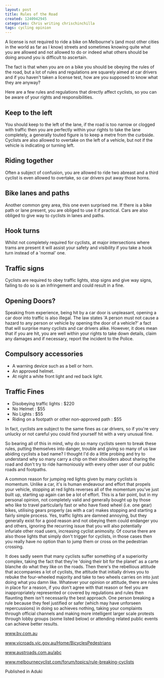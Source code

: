 ```yaml
---
layout: post
title: Rules of the Road
created: 1240942945
categories: Chris writing chrischinchilla
tags: cycling opinion
---
```


A license is not required to ride a bike on Melbourne's (and most other cities in the world as far as I know) streets and sometimes knowing quite what you are allowed and not allowed to do or indeed what others should be doing around you is difficult to ascertain.

The fact is that when you are on a bike you should be obeying the rules of the road, but a lot of rules and regulations are squarely aimed at car drivers and if you haven't taken a license test, how are you supposed to know what they are anyway?

Here are a few rules and regulations that directly affect cyclists, so you can be aware of your rights and responsibilities.

## Keep to the left
You should keep to the left of the lane, if the road is too narrow or clogged with traffic then you are perfectly within your rights to take the lane completely, a generally touted figure is to keep a metre from the curbside. Cyclists are also allowed to overtake on the left of a vehicle, but not if the vehicle is indicating or turning left.

## Riding together
Often a subject of confusion, you are allowed to ride two abreast and a third cyclist is even allowed to overtake, so car drivers put away those horns.

## Bike lanes and paths
Another common grey area, this one even surprised me. If there is a bike path or lane present, you are obliged to use it if practical. Cars are also obliged to give way to cyclists in lanes and paths.

## Hook turns
Whilst not completely required for cyclists, at major intersections where trams are present it will assist your safety and visibility if you take a hook turn instead of a 'normal' one.

## Traffic signs
Cyclists are required to obey traffic lights, stop signs and give way signs, failing to do so is an infringement and could result in a fine.

## Opening Doors?
Speaking from experience, being hit by a car door is unpleasant, opening a car door into traffic is also illegal. The law states 'A person must not cause a hazard to any person or vehicle by opening the door of a vehicle?' a fact that will surprise many cyclists and car drivers alike. However, it does mean that if you are hit, you are well within your rights to take down details, claim any damages and if necessary, report the incident to the Police.

## Compulsory accessories

- A warning device such as a bell or horn.
- An approved helmet.
- At night a white front light and red back light.

## Traffic Fines

- Disobeying traffic lights : $220
- No Helmet : $55
- No Lights : $55
- Riding on a footpath or other non-approved path : $55

In fact, cyclists are subject to the same fines as car drivers, so if you're very unlucky or not careful you could find yourself hit with a very unusual fine.

So bearing all of this in mind, why do so many cyclists seem to break these rules, putting themselves into danger, trouble and giving so many of us law abiding cyclists a bad name? I thought I'd do a little probing and try to understand why so many carry a chip on their shoulders about sharing the road and don't try to ride harmoniously with every other user of our public roads and footpaths.

A common reason for jumping red lights given by many cyclists is momentum. Unlike a car, it's is human endeavour and effort that propels your vehicle, stopping at red lights reverses all of the momentum you've just built up, starting up again can be a lot of effort. This is a fair point, but in my personal opinion, not completely valid and generally bought up by those who like to travel particularly fast or who have fixed wheel (i.e. one gear) bikes, utilising gears properly (as with a car) makes stopping and starting a fairly simple process. Yes, traffic lights are damned annoying, but they generally exist for a good reason and not obeying them could endanger you and others, ignoring the recurring issue that you will also potentially infuriate other road users, increasing cyclist animosity. Of course there are also those lights that simply don't trigger for cyclists, in those cases then you really have no option than to jump them or cross on the pedestrian crossing.

It does sadly seem that many cyclists suffer something of a superiority complex, taking the fact that they're 'doing their bit for the planet' as a carte blanche do what they like on the roads. Then there's the rebellious attitude that accompanies a lot of cyclists, the attitude that initially drives you to rebuke the four-wheeled majority and take to two wheels carries on into just doing what you damn like. Whatever your opinion or attitude, there are rules in place for a reason, if you don't agree with that reason or feel you are inappropriately represented or covered by regulations and rules then flaunting them isn't necessarily the best approach. One person breaking a rule because they feel justified or safer (which may have unforseen repercussions) in doing so achieves nothing, taking your complaints through official channels and making more intelligent larger scale protests through lobby groups (some listed below) or attending related public events can achieve better results.

<a href=http://www.bv.com.au>www.bv.com.au</a>

<a href=http://www.vicroads.vic.gov.au/Home/BicyclesPedestrians>www.vicroads.vic.gov.au/Home/BicyclesPedestrians</a>

<a href=http://www.austroads.com.au/abc>www.austroads.com.au/abc</a>

<a href=http://www.melbournecyclist.com/forum/topics/rule-breaking-cyclists>www.melbournecyclist.com/forum/topics/rule-breaking-cyclists</a>

Published in Aduki
